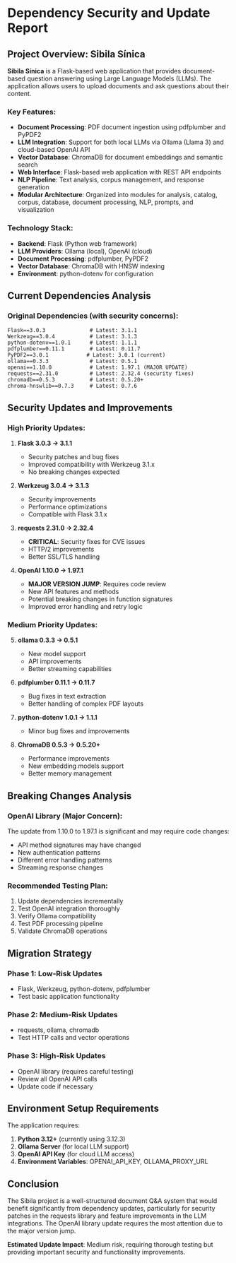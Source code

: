 # Dependency Security and Update Report

## Project Overview: Sibila Sínica

**Sibila Sínica** is a Flask-based web application that provides document-based question answering using Large Language Models (LLMs). The application allows users to upload documents and ask questions about their content.

### Key Features:
- **Document Processing**: PDF document ingestion using pdfplumber and PyPDF2
- **LLM Integration**: Support for both local LLMs via Ollama (Llama 3) and cloud-based OpenAI API
- **Vector Database**: ChromaDB for document embeddings and semantic search
- **Web Interface**: Flask-based web application with REST API endpoints
- **NLP Pipeline**: Text analysis, corpus management, and response generation
- **Modular Architecture**: Organized into modules for analysis, catalog, corpus, database, document processing, NLP, prompts, and visualization

### Technology Stack:
- **Backend**: Flask (Python web framework)
- **LLM Providers**: Ollama (local), OpenAI (cloud)
- **Document Processing**: pdfplumber, PyPDF2
- **Vector Database**: ChromaDB with HNSW indexing
- **Environment**: python-dotenv for configuration

## Current Dependencies Analysis

### Original Dependencies (with security concerns):
```
Flask==3.0.3              # Latest: 3.1.1
Werkzeug==3.0.4           # Latest: 3.1.3
python-dotenv==1.0.1      # Latest: 1.1.1
pdfplumber==0.11.1        # Latest: 0.11.7
PyPDF2==3.0.1            # Latest: 3.0.1 (current)
ollama==0.3.3             # Latest: 0.5.1
openai==1.10.0            # Latest: 1.97.1 (MAJOR UPDATE)
requests==2.31.0          # Latest: 2.32.4 (security fixes)
chromadb==0.5.3           # Latest: 0.5.20+
chroma-hnswlib==0.7.3     # Latest: 0.7.6
```

## Security Updates and Improvements

### High Priority Updates:

1. **Flask 3.0.3 → 3.1.1**
   - Security patches and bug fixes
   - Improved compatibility with Werkzeug 3.1.x
   - No breaking changes expected

2. **Werkzeug 3.0.4 → 3.1.3**
   - Security improvements
   - Performance optimizations
   - Compatible with Flask 3.1.x

3. **requests 2.31.0 → 2.32.4**
   - **CRITICAL**: Security fixes for CVE issues
   - HTTP/2 improvements
   - Better SSL/TLS handling

4. **OpenAI 1.10.0 → 1.97.1**
   - **MAJOR VERSION JUMP**: Requires code review
   - New API features and methods
   - Potential breaking changes in function signatures
   - Improved error handling and retry logic

### Medium Priority Updates:

5. **ollama 0.3.3 → 0.5.1**
   - New model support
   - API improvements
   - Better streaming capabilities

6. **pdfplumber 0.11.1 → 0.11.7**
   - Bug fixes in text extraction
   - Better handling of complex PDF layouts

7. **python-dotenv 1.0.1 → 1.1.1**
   - Minor bug fixes and improvements

8. **ChromaDB 0.5.3 → 0.5.20+**
   - Performance improvements
   - New embedding models support
   - Better memory management

## Breaking Changes Analysis

### OpenAI Library (Major Concern):
The update from 1.10.0 to 1.97.1 is significant and may require code changes:
- API method signatures may have changed
- New authentication patterns
- Different error handling patterns
- Streaming response changes

### Recommended Testing Plan:
1. Update dependencies incrementally
2. Test OpenAI integration thoroughly
3. Verify Ollama compatibility
4. Test PDF processing pipeline
5. Validate ChromaDB operations

## Migration Strategy

### Phase 1: Low-Risk Updates
- Flask, Werkzeug, python-dotenv, pdfplumber
- Test basic application functionality

### Phase 2: Medium-Risk Updates  
- requests, ollama, chromadb
- Test HTTP calls and vector operations

### Phase 3: High-Risk Updates
- OpenAI library (requires careful testing)
- Review all OpenAI API calls
- Update code if necessary

## Environment Setup Requirements

The application requires:
1. **Python 3.12+** (currently using 3.12.3)
2. **Ollama Server** (for local LLM support)
3. **OpenAI API Key** (for cloud LLM access)
4. **Environment Variables**: OPENAI_API_KEY, OLLAMA_PROXY_URL

## Conclusion

The Sibila project is a well-structured document Q&A system that would benefit significantly from dependency updates, particularly for security patches in the requests library and feature improvements in the LLM integrations. The OpenAI library update requires the most attention due to the major version jump.

**Estimated Update Impact**: Medium risk, requiring thorough testing but providing important security and functionality improvements.